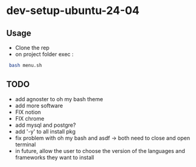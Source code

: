 # dev-setup-ubuntu-24-04

## Usage
- Clone the rep
- on project folder exec : 
```bash
 bash menu.sh
```
## TODO
- add agnoster to oh my bash theme
- add more software
- FIX notion
- FIX chrome
- add mysql and postgre?
- add '-y' to all install pkg
- fix problem with oh my bash and asdf -> both need to close and open terminal
- in future, allow the user to choose the version of the languages and frameworks ​​they want to install